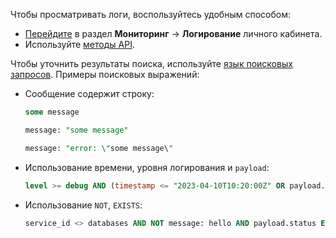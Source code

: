 Чтобы просматривать логи, воспользуйтесь удобным способом:

- [Перейдите](https://msk.cloud.vk.com/app/) в раздел **Мониторинг** → **Логирование** личного кабинета.
- Используйте [методы API](/ru/additionals/api/logging).

Чтобы уточнить результаты поиска, используйте [язык поисковых запросов](../../concepts/search-tools/). Примеры поисковых выражений:

- Сообщение содержит строку:

  ```sql
  some message
  ```

  ```sql
  message: "some message"
  ```

  ```sql
  message: "error: \"some message\"
  ```

- Использование времени, уровня логирования и `payload`:

  ```sql
  level >= debug AND (timestamp <= "2023-04-10T10:20:00Z" OR payload.code = 200)
  ```

- Использование `NOT`, `EXISTS`:

  ```sql
  service_id <> databases AND NOT message: hello AND payload.status EXISTS
  ```

